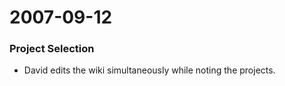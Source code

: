 2007-09-12
==========

### Project Selection

-   David edits the wiki simultaneously while noting the projects.

